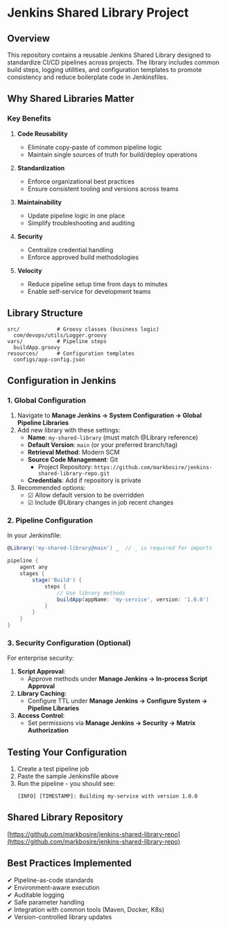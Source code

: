 # Jenkins Shared Library Project

## Overview
This repository contains a reusable Jenkins Shared Library designed to standardize CI/CD pipelines across projects. The library includes common build steps, logging utilities, and configuration templates to promote consistency and reduce boilerplate code in Jenkinsfiles.

## Why Shared Libraries Matter

### Key Benefits
1. **Code Reusability**  
   - Eliminate copy-paste of common pipeline logic
   - Maintain single sources of truth for build/deploy operations

2. **Standardization**  
   - Enforce organizational best practices
   - Ensure consistent tooling and versions across teams

3. **Maintainability**  
   - Update pipeline logic in one place
   - Simplify troubleshooting and auditing

4. **Security**  
   - Centralize credential handling
   - Enforce approved build methodologies

5. **Velocity**  
   - Reduce pipeline setup time from days to minutes
   - Enable self-service for development teams

## Library Structure
```
src/            # Groovy classes (business logic)
  com/devops/utils/Logger.groovy
vars/           # Pipeline steps
  buildApp.groovy
resources/      # Configuration templates
  configs/app-config.json
```

## Configuration in Jenkins

### 1. Global Configuration
1. Navigate to **Manage Jenkins → System Configuration → Global Pipeline Libraries**
2. Add new library with these settings:
   - **Name**: `my-shared-library` (must match @Library reference)
   - **Default Version**: `main` (or your preferred branch/tag)
   - **Retrieval Method**: Modern SCM
   - **Source Code Management**: Git
     - Project Repository: `https://github.com/markbosire/jenkins-shared-library-repo.git`
   - **Credentials**: Add if repository is private
3. Recommended options:
   - ☑ Allow default version to be overridden
   - ☑ Include @Library changes in job recent changes

### 2. Pipeline Configuration
In your Jenkinsfile:
```groovy
@Library('my-shared-library@main') _  // _ is required for imports

pipeline {
    agent any
    stages {
        stage('Build') {
            steps {
                // Use library methods
                buildApp(appName: 'my-service', version: '1.0.0')
            }
        }
    }
}
```

### 3. Security Configuration (Optional)
For enterprise security:
1. **Script Approval**:
   - Approve methods under **Manage Jenkins → In-process Script Approval**
2. **Library Caching**:
   - Configure TTL under **Manage Jenkins → Configure System → Pipeline Libraries**
3. **Access Control**:
   - Set permissions via **Manage Jenkins → Security → Matrix Authorization**

## Testing Your Configuration
1. Create a test pipeline job
2. Paste the sample Jenkinsfile above
3. Run the pipeline - you should see:
   ```
   [INFO] [TIMESTAMP]: Building my-service with version 1.0.0
   ```

## Shared Library Repository
[https://github.com/markbosire/jenkins-shared-library-repo](https://github.com/markbosire/jenkins-shared-library-repo)

## Best Practices Implemented
✔ Pipeline-as-code standards  
✔ Environment-aware execution  
✔ Auditable logging  
✔ Safe parameter handling  
✔ Integration with common tools (Maven, Docker, K8s)  
✔ Version-controlled library updates  

